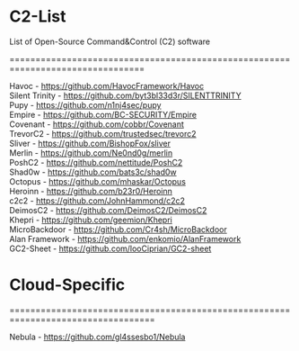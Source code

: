 # C2-List
List of Open-Source Command&amp;Control (C2) software

================================================================================

Havoc - https://github.com/HavocFramework/Havoc<br>
Silent Trinity - https://github.com/byt3bl33d3r/SILENTTRINITY<br>
Pupy - https://github.com/n1nj4sec/pupy<br>
Empire - https://github.com/BC-SECURITY/Empire<br>
Covenant - https://github.com/cobbr/Covenant<br>
TrevorC2 - https://github.com/trustedsec/trevorc2<br>
Sliver - https://github.com/BishopFox/sliver<br>
Merlin - https://github.com/Ne0nd0g/merlin<br>
PoshC2 - https://github.com/nettitude/PoshC2<br>
Shad0w - https://github.com/bats3c/shad0w<br>
Octopus - https://github.com/mhaskar/Octopus<br>
Heroinn - https://github.com/b23r0/Heroinn<br>
c2c2 - https://github.com/JohnHammond/c2c2<br>
DeimosC2 - https://github.com/DeimosC2/DeimosC2<br>
Khepri - https://github.com/geemion/Khepri<br>
MicroBackdoor - https://github.com/Cr4sh/MicroBackdoor<br>
Alan Framework - https://github.com/enkomio/AlanFramework<br>
GC2-Sheet - https://github.com/looCiprian/GC2-sheet<br>

# Cloud-Specific

==================================================================================
  
Nebula - https://github.com/gl4ssesbo1/Nebula<br>


